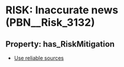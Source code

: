# RISK: __Inaccurate news__ (PBN__Risk_3132)

## Property: has_RiskMitigation

* [Use reliable sources](PBN__Mitigation_1546)

